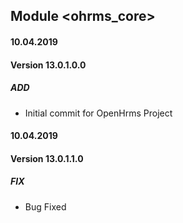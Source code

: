 ## Module <ohrms_core>

#### 10.04.2019
#### Version 13.0.1.0.0
##### ADD
- Initial commit for OpenHrms Project

#### 10.04.2019
#### Version 13.0.1.1.0
##### FIX
- Bug Fixed
